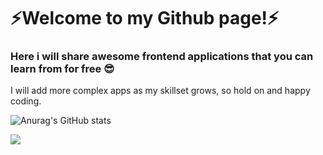 

# ⚡Welcome to my Github page!⚡

### Here i will share awesome frontend applications that you can learn from for free 😎
I will add more complex apps as my skillset grows, so hold on and happy coding.

![Anurag's GitHub stats](https://github-readme-stats.vercel.app/api?username=thomaslaukkanen&show_icons=true&theme=radical)


![](https://api.visitorbadge.io/api/VisitorHit?user=thomaslaukkanen&repo=github-visitors-badge&countColor=%237B1E7A)



<!--
**ThomasLaukkanen/ThomasLaukkanen** is a ✨ _special_ ✨ repository because its `README.md` (this file) appears on your GitHub profile.

Here are some ideas to get you started:

- 🔭 I’m currently working on ...
- 🌱 I’m currently learning ...
- 👯 I’m looking to collaborate on ...
- 🤔 I’m looking for help with ...
- 💬 Ask me about ...
- 📫 How to reach me: ...
- 😄 Pronouns: ...
- ⚡ Fun fact: ...
-->

